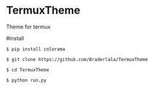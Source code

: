 # TermuxTheme
Theme for termux

#install
```
$ pip install colorama

$ git clone https://github.com/Braderlala/TermuxTheme

$ cd TermuxTheme

$ python run.py
```
